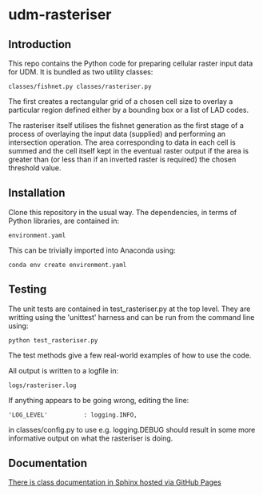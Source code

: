 # udm-rasteriser

## Introduction

This repo contains the Python code for preparing cellular raster input data for UDM.  It is bundled as two utility classes:

`
classes/fishnet.py
classes/rasteriser.py
`

The first creates a rectangular grid of a chosen cell size to overlay a particular region defined either by a bounding box or a 
list of LAD codes.

The rasteriser itself utilises the fishnet generation as the first stage of a process of overlaying the input data (supplied) and
performing an intersection operation.  The area corresponding to data in each cell is summed and the cell itself kept in the 
eventual raster output if the area is greater than (or less than if an inverted raster is required) the chosen threshold value.

## Installation

Clone this repository in the usual way.  The dependencies, in terms of Python libraries, are contained in:

`
environment.yaml
`

This can be trivially imported into Anaconda using:

`
conda env create environment.yaml
`

## Testing

The unit tests are contained in test_rasteriser.py at the top level.  They are writting using the 'unittest' harness and can be
run from the command line using:

`
python test_rasteriser.py
`

The test methods give a few real-world examples of how to use the code.

All output is written to a logfile in:

`
logs/rasteriser.log
`

If anything appears to be going wrong, editing the line:

`
'LOG_LEVEL'          : logging.INFO,
`

in classes/config.py to use e.g. logging.DEBUG should result in some more informative output on what the rasteriser is doing.

## Documentation
[There is class documentation in Sphinx hosted via GitHub Pages](
https://davidherbert2.github.io/udm-rasteriser/build/html/source/classes.html#module-classes.config)